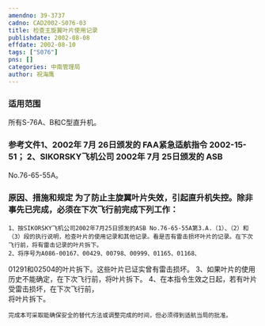 ```yaml
---
amendno: 39-3737  
cadno: CAD2002-S076-03  
title: 检查主旋翼叶片使用记录  
publishdate: 2002-08-08  
effdate: 2002-08-10  
tags: ["S076"]  
pns: []  
categories: 中南管理局  
author: 祝海鹰  
---
```

  
### 适用范围  
所有S-76A、B和C型直升机。  
  
<!--more-->  
### 参考文件1、2002年 7月 26日颁发的 FAA紧急适航指令 2002-15-51； 2、SIKORSKY飞机公司 2002年 7月 25日颁发的 ASB  
No.76-65-55A。  
  
### 原因、措施和规定     为了防止主旋翼叶片失效，引起直升机失控。除非事先已完成，必须在下次飞行前完成下列工作：  
    1、按SIKORSKY飞机公司2002年7月25日颁发的ASB No.76-65-55A第3.A.（1）、（2）和（3）段的执行说明，检查叶片的使用记录和其他记录。看是否有雷击损坏叶片的记录。在下次飞行前，将有雷击记录的叶片拆下。  
    2、将序号为A086-00167、00429、00798、00999、01165、01168、  
01291和02504的叶片拆下。这些叶片已证实曾有雷击损坏。 3、如果叶片的使用历史不能确定，在下次飞行前，将叶片拆下。    4、在本指令生效之日起，若有叶片受雷击损坏，在下次飞行前，  
将叶片拆下。  
  
    完成本可采取能确保安全的替代方法或调整完成的时间，但必须得到适航当局的批准。  
